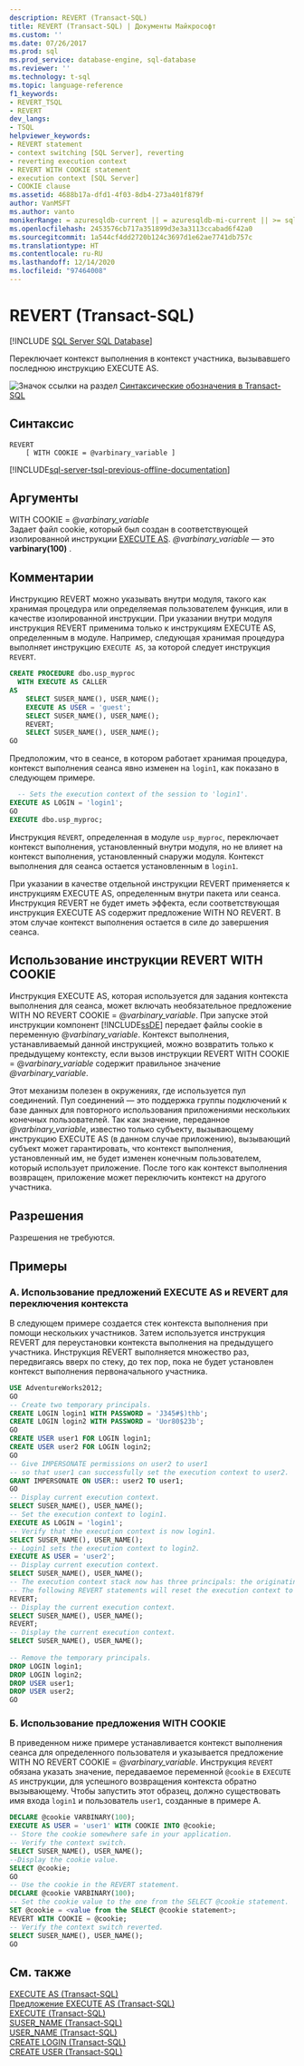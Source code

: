 ```yaml
---
description: REVERT (Transact-SQL)
title: REVERT (Transact-SQL) | Документы Майкрософт
ms.custom: ''
ms.date: 07/26/2017
ms.prod: sql
ms.prod_service: database-engine, sql-database
ms.reviewer: ''
ms.technology: t-sql
ms.topic: language-reference
f1_keywords:
- REVERT_TSQL
- REVERT
dev_langs:
- TSQL
helpviewer_keywords:
- REVERT statement
- context switching [SQL Server], reverting
- reverting execution context
- REVERT WITH COOKIE statement
- execution context [SQL Server]
- COOKIE clause
ms.assetid: 4688b17a-dfd1-4f03-8db4-273a401f879f
author: VanMSFT
ms.author: vanto
monikerRange: = azuresqldb-current || = azuresqldb-mi-current || >= sql-server-2016 || >= sql-server-linux-2017||=azure-sqldw-latest
ms.openlocfilehash: 2453576cb717a351899d3e3a3113ccabad6f42a0
ms.sourcegitcommit: 1a544cf4dd2720b124c3697d1e62ae7741db757c
ms.translationtype: HT
ms.contentlocale: ru-RU
ms.lasthandoff: 12/14/2020
ms.locfileid: "97464008"
---
```

# <a name="revert-transact-sql"></a>REVERT (Transact-SQL)
[!INCLUDE [SQL Server SQL Database](../../includes/applies-to-version/sql-asdb-asdbmi-asa.md)]   

  Переключает контекст выполнения в контекст участника, вызывавшего последнюю инструкцию EXECUTE AS.  
  
 ![Значок ссылки на раздел](../../database-engine/configure-windows/media/topic-link.gif "Значок ссылки на раздел") [Синтаксические обозначения в Transact-SQL](../../t-sql/language-elements/transact-sql-syntax-conventions-transact-sql.md)  
  
## <a name="syntax"></a>Синтаксис  
  
```syntaxsql
REVERT  
    [ WITH COOKIE = @varbinary_variable ]  
```  
  
[!INCLUDE[sql-server-tsql-previous-offline-documentation](../../includes/sql-server-tsql-previous-offline-documentation.md)]

## <a name="arguments"></a>Аргументы
 WITH COOKIE = @*varbinary_variable*  
 Задает файл cookie, который был создан в соответствующей изолированной инструкции [EXECUTE AS](../../t-sql/statements/execute-as-transact-sql.md). *\@varbinary_variable* — это **varbinary(100)** .  
  
## <a name="remarks"></a>Комментарии  
 Инструкцию REVERT можно указывать внутри модуля, такого как хранимая процедура или определяемая пользователем функция, или в качестве изолированной инструкции. При указании внутри модуля инструкция REVERT применима только к инструкциям EXECUTE AS, определенным в модуле. Например, следующая хранимая процедура выполняет инструкцию `EXECUTE AS`, за которой следует инструкция `REVERT`.  
  
```sql  
CREATE PROCEDURE dbo.usp_myproc   
  WITH EXECUTE AS CALLER  
AS   
    SELECT SUSER_NAME(), USER_NAME();  
    EXECUTE AS USER = 'guest';  
    SELECT SUSER_NAME(), USER_NAME();  
    REVERT;  
    SELECT SUSER_NAME(), USER_NAME();  
GO  
```  
  
 Предположим, что в сеансе, в котором работает хранимая процедура, контекст выполнения сеанса явно изменен на `login1`, как показано в следующем примере.  
  
```sql 
  -- Sets the execution context of the session to 'login1'.  
EXECUTE AS LOGIN = 'login1';  
GO  
EXECUTE dbo.usp_myproc;   
```  
  
 Инструкция `REVERT`, определенная в модуле `usp_myproc`, переключает контекст выполнения, установленный внутри модуля, но не влияет на контекст выполнения, установленный снаружи модуля. Контекст выполнения для сеанса остается установленным в `login1`.  
  
 При указании в качестве отдельной инструкции REVERT применяется к инструкциям EXECUTE AS, определенным внутри пакета или сеанса. Инструкция REVERT не будет иметь эффекта, если соответствующая инструкция EXECUTE AS содержит предложение WITH NO REVERT. В этом случае контекст выполнения остается в силе до завершения сеанса.  
  
## <a name="using-revert-with-cookie"></a>Использование инструкции REVERT WITH COOKIE  
 Инструкция EXECUTE AS, которая используется для задания контекста выполнения для сеанса, может включать необязательное предложение WITH NO REVERT COOKIE = @*varbinary_variable*. При запуске этой инструкции компонент [!INCLUDE[ssDE](../../includes/ssde-md.md)] передает файлы cookie в переменную @*varbinary_variable*. Контекст выполнения, устанавливаемый данной инструкцией, можно возвратить только к предыдущему контексту, если вызов инструкции REVERT WITH COOKIE = @*varbinary_variable* содержит правильное значение *\@varbinary_variable*.  
  
 Этот механизм полезен в окружениях, где используется пул соединений. Пул соединений — это поддержка группы подключений к базе данных для повторного использования приложениями нескольких конечных пользователей. Так как значение, переданное *\@varbinary_variable*, известно только субъекту, вызывающему инструкцию EXECUTE AS (в данном случае приложению), вызывающий субъект может гарантировать, что контекст выполнения, установленный им, не будет изменен конечным пользователем, который использует приложение. После того как контекст выполнения возвращен, приложение может переключить контекст на другого участника.  
  
## <a name="permissions"></a>Разрешения  
 Разрешения не требуются.  
  
## <a name="examples"></a>Примеры  
  
### <a name="a-using-execute-as-and-revert-to-switch-context"></a>A. Использование предложений EXECUTE AS и REVERT для переключения контекста  
 В следующем примере создается стек контекста выполнения при помощи нескольких участников. Затем используется инструкция REVERT для переустановки контекста выполнения на предыдущего участника. Инструкция REVERT выполняется множество раз, передвигаясь вверх по стеку, до тех пор, пока не будет установлен контекст выполнения первоначального участника.  
  
```sql  
USE AdventureWorks2012;  
GO  
-- Create two temporary principals.  
CREATE LOGIN login1 WITH PASSWORD = 'J345#$)thb';  
CREATE LOGIN login2 WITH PASSWORD = 'Uor80$23b';  
GO  
CREATE USER user1 FOR LOGIN login1;  
CREATE USER user2 FOR LOGIN login2;  
GO  
-- Give IMPERSONATE permissions on user2 to user1  
-- so that user1 can successfully set the execution context to user2.  
GRANT IMPERSONATE ON USER:: user2 TO user1;  
GO  
-- Display current execution context.  
SELECT SUSER_NAME(), USER_NAME();  
-- Set the execution context to login1.   
EXECUTE AS LOGIN = 'login1';  
-- Verify that the execution context is now login1.  
SELECT SUSER_NAME(), USER_NAME();  
-- Login1 sets the execution context to login2.  
EXECUTE AS USER = 'user2';  
-- Display current execution context.  
SELECT SUSER_NAME(), USER_NAME();  
-- The execution context stack now has three principals: the originating caller, login1, and login2.  
-- The following REVERT statements will reset the execution context to the previous context.  
REVERT;  
-- Display the current execution context.  
SELECT SUSER_NAME(), USER_NAME();  
REVERT;  
-- Display the current execution context.  
SELECT SUSER_NAME(), USER_NAME();  
  
-- Remove the temporary principals.  
DROP LOGIN login1;  
DROP LOGIN login2;  
DROP USER user1;  
DROP USER user2;  
GO  
```  
  
### <a name="b-using-the-with-cookie-clause"></a>Б. Использование предложения WITH COOKIE  
 В приведенном ниже примере устанавливается контекст выполнения сеанса для определенного пользователя и указывается предложение WITH NO REVERT COOKIE = @*varbinary_variable*. Инструкция `REVERT` обязана указать значение, передаваемое переменной `@cookie` в `EXECUTE AS` инструкции, для успешного возвращения контекста обратно вызывающему. Чтобы запустить этот образец, должно существовать имя входа `login1` и пользователь `user1`, созданные в примере А.  
  
```sql 
DECLARE @cookie VARBINARY(100);  
EXECUTE AS USER = 'user1' WITH COOKIE INTO @cookie;  
-- Store the cookie somewhere safe in your application.  
-- Verify the context switch.  
SELECT SUSER_NAME(), USER_NAME();  
--Display the cookie value.  
SELECT @cookie;  
GO  
-- Use the cookie in the REVERT statement.  
DECLARE @cookie VARBINARY(100);  
-- Set the cookie value to the one from the SELECT @cookie statement.  
SET @cookie = <value from the SELECT @cookie statement>;  
REVERT WITH COOKIE = @cookie;  
-- Verify the context switch reverted.  
SELECT SUSER_NAME(), USER_NAME();  
GO  
```  
  
## <a name="see-also"></a>См. также  
 [EXECUTE AS (Transact-SQL)](../../t-sql/statements/execute-as-transact-sql.md)   
 [Предложение EXECUTE AS (Transact-SQL)](../../t-sql/statements/execute-as-clause-transact-sql.md)   
 [EXECUTE (Transact-SQL)](../../t-sql/language-elements/execute-transact-sql.md)   
 [SUSER_NAME (Transact-SQL)](../../t-sql/functions/suser-name-transact-sql.md)   
 [USER_NAME (Transact-SQL)](../../t-sql/functions/user-name-transact-sql.md)   
 [CREATE LOGIN (Transact-SQL)](../../t-sql/statements/create-login-transact-sql.md)   
 [CREATE USER (Transact-SQL)](../../t-sql/statements/create-user-transact-sql.md)  
  
  
